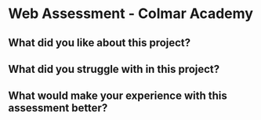 # Web Assessment - Colmar Academy
## What did you like about this project?

## What did you struggle with in this project?

## What would make your experience with this assessment better?